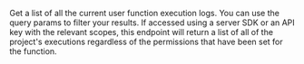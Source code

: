 Get a list of all the current user function execution logs. You can use the query params to filter your results. If accessed using a server SDK or an API key with the relevant scopes, this endpoint will return a list of all of the project's executions regardless of the permissions that have been set for the function.